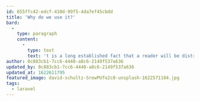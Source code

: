 ```yaml
---
id: 655ffc42-edcf-410d-99f5-4da7ef45cbdd
title: 'Why do we use it?'
bard:
  -
    type: paragraph
    content:
      -
        type: text
        text: 't is a long established fact that a reader will be distracted by the readable content of a page when looking at its layout. The point of using Lorem Ipsum is that it has a more-or-less normal distribution of letters, as opposed to using ''Content here, content here'', making it look like readable English. Many desktop publishing packages and web page editors now use Lorem Ipsum as their default model text, and a search for ''lorem ipsum'' will uncover many web sites still in their infancy. Various versions have evolved over the years, sometimes by accident, sometimes on purpose (injected humour and the like).'
author: 0c883cb1-7cc6-4440-a8c6-2149f537a636
updated_by: 0c883cb1-7cc6-4440-a8c6-2149f537a636
updated_at: 1622611795
featured_image: david-schultz-SrewPUfo2c0-unsplash-1622571104.jpg
tags:
  - laravel
---
```

